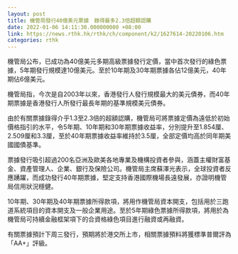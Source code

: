 ```yaml
---
layout: post
title: 機管局發行40億美元票據　錄得最多2.3倍超額認購
date: 2022-01-06 14:11:30.000000000 +08:00
link: https://news.rthk.hk/rthk/ch/component/k2/1627614-20220106.htm
categories: rthk
---
```


機管局公布，已成功為40億美元多期高級票據發行定價，當中首次發行的綠色票據，5年期發行規模達10億美元。至於10年期及30年期票據各佔12億美元，40年期佔6億美元。

機管局指，今次是自2003年以來，香港發行人發行規模最大的美元債券，而40年期票據是香港發行人所發行最長年期的基準規模美元債券。

由於有關票據錄得介乎1.3至2.3倍的超額認購，機管局可將票據定價為遠低於初始價格指引的水平，令5年期、10年期和30年期票據收益率，分別提升至1.854厘、2.509厘和3.3厘，至於40年期票據收益率維持於3.5厘，全部定價均高於同年期美國國債基準。

票據發行吸引超過200名亞洲及歐美各地專業及機構投資者參與，涵蓋主權財富基金、資產管理人、企業、銀行及保險公司。機管局主席蘇澤光表示，全球投資者反應踴躍，而成功發行40年期票據，堅定支持香港國際機場長遠發展，亦證明機管局信用狀況穩健。

10年期、30年期及40年期票據所得款項，將用作機管局資本開支，包括用於三跑道系統項目的資本開支及一般企業用途。至於5年期綠色票據所得款項，將用於為機管局可持續金融框架項下的合資格綠色項目進行融資或再融資。

有關票據預計下周三發行，預期將於港交所上市，相關票據預料將獲標準普爾評為「AA+」評級。
